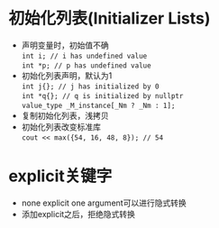 # 初始化列表(Initializer Lists)
+ 声明变量时，初始值不确<br>
`int i; // i has undefined value`<br>
`int *p; // p has undefined value`<br>
+ 初始化列表声明，默认为1<br>
`int j{}; // j has initialized by 0`<br>
`int *q{}; // q is initialized by nullptr`<br>
`value_type _M_instance[_Nm ? _Nm : 1];`
+ 复制初始化列表，浅拷贝<br>
+ 初始化列表改变标准库<br>
`cout << max({54, 16, 48, 8}); // 54`<br>
# explicit关键字
+ none explicit one argument可以进行隐式转换<br>
+ 添加explicit之后，拒绝隐式转换